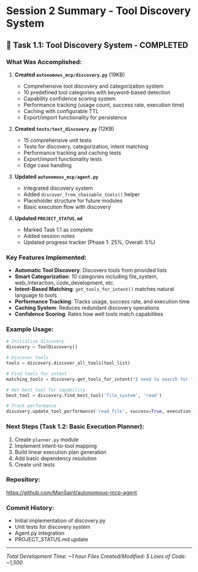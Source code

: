 # Session 2 Summary - Tool Discovery System

## 🎉 Task 1.1: Tool Discovery System - COMPLETED

### What Was Accomplished:

1. **Created `autonomous_mcp/discovery.py`** (19KB)
   - Comprehensive tool discovery and categorization system
   - 10 predefined tool categories with keyword-based detection
   - Capability confidence scoring system
   - Performance tracking (usage count, success rate, execution time)
   - Caching with configurable TTL
   - Export/import functionality for persistence

2. **Created `tests/test_discovery.py`** (12KB)
   - 15 comprehensive unit tests
   - Tests for discovery, categorization, intent matching
   - Performance tracking and caching tests
   - Export/import functionality tests
   - Edge case handling

3. **Updated `autonomous_mcp/agent.py`**
   - Integrated discovery system
   - Added `discover_from_chainable_tools()` helper
   - Placeholder structure for future modules
   - Basic execution flow with discovery

4. **Updated `PROJECT_STATUS.md`**
   - Marked Task 1.1 as complete
   - Added session notes
   - Updated progress tracker (Phase 1: 25%, Overall: 5%)

### Key Features Implemented:

- **Automatic Tool Discovery**: Discovers tools from provided lists
- **Smart Categorization**: 10 categories including file_system, web_interaction, code_development, etc.
- **Intent-Based Matching**: `get_tools_for_intent()` matches natural language to tools
- **Performance Tracking**: Tracks usage, success rate, and execution time
- **Caching System**: Reduces redundant discovery operations
- **Confidence Scoring**: Rates how well tools match capabilities

### Example Usage:

```python
# Initialize discovery
discovery = ToolDiscovery()

# Discover tools
tools = discovery.discover_all_tools(tool_list)

# Find tools for intent
matching_tools = discovery.get_tools_for_intent("I need to search for files")

# Get best tool for capability
best_tool = discovery.find_best_tool('file_system', 'read')

# Track performance
discovery.update_tool_performance('read_file', success=True, execution_time=0.5)
```

### Next Steps (Task 1.2: Basic Execution Planner):

1. Create `planner.py` module
2. Implement intent-to-tool mapping
3. Build linear execution plan generation
4. Add basic dependency resolution
5. Create unit tests

### Repository: 
https://github.com/ManSaint/autonomous-mcp-agent

### Commit History:
- Initial implementation of discovery.py
- Unit tests for discovery system
- Agent.py integration
- PROJECT_STATUS.md update

---

*Total Development Time: ~1 hour*
*Files Created/Modified: 5*
*Lines of Code: ~1,500*
